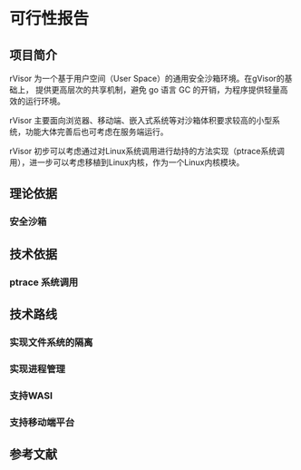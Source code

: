 
# 可行性报告

## 项目简介

rVisor 为一个基于用户空间（User Space）的通用安全沙箱环境。在gVisor的基础上， 提供更高层次的共享机制，避免 go 语言 GC 的开销，为程序提供轻量高效的运行环境。

rVisor 主要面向浏览器、移动端、嵌入式系统等对沙箱体积要求较高的小型系统，功能大体完善后也可考虑在服务端运行。

rVisor 初步可以考虑通过对Linux系统调用进行劫持的方法实现（ptrace系统调用），进一步可以考虑移植到Linux内核，作为一个Linux内核模块。

## 理论依据

### 安全沙箱

## 技术依据

### ptrace 系统调用

## 技术路线

### 实现文件系统的隔离

### 实现进程管理

### 支持WASI

### 支持移动端平台

## 参考文献
